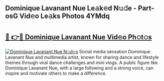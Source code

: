 ## Dominique Lavanant Nue Le𝚊k𝚎d N𝚞𝚍e - Part-osG Vid𝚎o Le𝚊ks Photos 4YMdq

# <h2><a href="http://fb4vtmg.evod.top/?m=Dominique+Lavanant+Nue">🔗 👉🔴 Dominique Lavanant Nue Vid𝚎o Ph𝚘t𝚘s</a></h2>

[![Dominique Lavanant Nue N𝚞d𝚎s](https://i.imgur.com/8V9OHl7.gif)](http://fb4vtmg.evod.top/?m=Dominique+Lavanant+Nue)
Social media sensation Dominique Lavanant Nue and multimedia artist, known for sharing dance and lifestyle themes through viral dance challenges and mini vlogs. A public figure like Dominique Lavanant Nue, with a large following and a strong voice, can inspire and motivate others to make a difference. 
